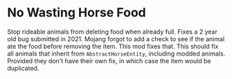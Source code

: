 # No Wasting Horse Food

Stop rideable animals from deleting food when already full. Fixes a 2 year old 
bug submitted in 2021. Mojang forgot to add a check to see if the animal ate the
food before removing the item. This mod fixes that. This should fix all animals
that inherit from `AbstractHorseEntity`, including modded animals. Provided they
don't have their own fix, in which case the item would be duplicated.